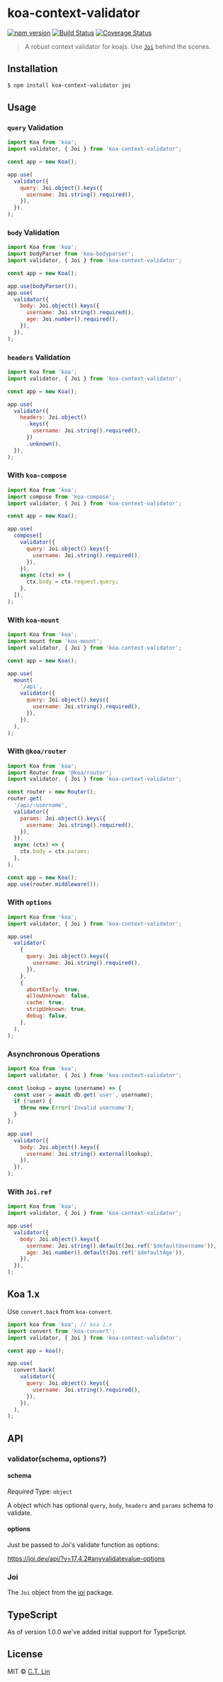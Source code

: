 # koa-context-validator

[![npm version](https://badge.fury.io/js/koa-context-validator.svg)](https://npmjs.org/package/koa-context-validator)
[![Build Status](https://github.com/chentsulin/koa-context-validator/workflows/CI/badge.svg?branch=master)](https://github.com/chentsulin/koa-context-validator/actions?query=branch%3Amaster)
[![Coverage Status](https://coveralls.io/repos/github/chentsulin/koa-context-validator/badge.svg?branch=master)](https://coveralls.io/r/chentsulin/koa-context-validator?branch=master)

> A robust context validator for koajs. Use [`Joi`](https://github.com/sideway/joi) behind the scenes.

## Installation

```sh
$ npm install koa-context-validator joi
```

## Usage

### `query` Validation

```js
import Koa from 'koa';
import validator, { Joi } from 'koa-context-validator';

const app = new Koa();

app.use(
  validator({
    query: Joi.object().keys({
      username: Joi.string().required(),
    }),
  }),
);
```

### `body` Validation

```js
import Koa from 'koa';
import bodyParser from 'koa-bodyparser';
import validator, { Joi } from 'koa-context-validator';

const app = new Koa();

app.use(bodyParser());
app.use(
  validator({
    body: Joi.object().keys({
      username: Joi.string().required(),
      age: Joi.number().required(),
    }),
  }),
);
```

### `headers` Validation

```js
import Koa from 'koa';
import validator, { Joi } from 'koa-context-validator';

const app = new Koa();

app.use(
  validator({
    headers: Joi.object()
      .keys({
        username: Joi.string().required(),
      })
      .unknown(),
  }),
);
```

### With `koa-compose`

```js
import Koa from 'koa';
import compose from 'koa-compose';
import validator, { Joi } from 'koa-context-validator';

const app = new Koa();

app.use(
  compose([
    validator({
      query: Joi.object().keys({
        username: Joi.string().required(),
      }),
    }),
    async (ctx) => {
      ctx.body = ctx.request.query;
    },
  ]),
);
```

### With `koa-mount`

```js
import Koa from 'koa';
import mount from 'koa-mount';
import validator, { Joi } from 'koa-context-validator';

const app = new Koa();

app.use(
  mount(
    '/api',
    validator({
      query: Joi.object().keys({
        username: Joi.string().required(),
      }),
    }),
  ),
);
```

### With `@koa/router`

```js
import Koa from 'koa';
import Router from '@koa/router';
import validator, { Joi } from 'koa-context-validator';

const router = new Router();
router.get(
  '/api/:username',
  validator({
    params: Joi.object().keys({
      username: Joi.string().required(),
    }),
  }),
  async (ctx) => {
    ctx.body = ctx.params;
  },
);

const app = new Koa();
app.use(router.middleware());
```

### With `options`

```js
import Koa from 'koa';
import validator, { Joi } from 'koa-context-validator';

app.use(
  validator(
    {
      query: Joi.object().keys({
        username: Joi.string().required(),
      }),
    },
    {
      abortEarly: true,
      allowUnknown: false,
      cache: true,
      stripUnknown: true,
      debug: false,
    },
  ),
);
```

### Asynchronous Operations

```js
import Koa from 'koa';
import validator, { Joi } from 'koa-context-validator';

const lookup = async (username) => {
  const user = await db.get('user', username);
  if (!user) {
    throw new Error('Invalid username');
  }
};

app.use(
  validator({
    body: Joi.object().keys({
      username: Joi.string().external(lookup),
    }),
  }),
);
```

### With `Joi.ref`

```js
import Koa from 'koa';
import validator, { Joi } from 'koa-context-validator';

app.use(
  validator({
    body: Joi.object().keys({
      username: Joi.string().default(Joi.ref('$defaultUsername')),
      age: Joi.number().default(Joi.ref('$defaultAge')),
    }),
  }),
);
```

## Koa 1.x

Use `convert.back` from `koa-convert`.

```js
import koa from 'koa'; // koa 1.x
import convert from 'koa-convert';
import validator, { Joi } from 'koa-context-validator';

const app = koa();

app.use(
  convert.back(
    validator({
      query: Joi.object().keys({
        username: Joi.string().required(),
      }),
    }),
  ),
);
```

## API

### validator(schema, options?)

#### schema

_Required_
Type: `object`

A object which has optional `query`, `body`, `headers` and `params` schema to validate.

#### options

Just be passed to Joi's validate function as options:

https://joi.dev/api/?v=17.4.2#anyvalidatevalue-options

### Joi

The `Joi` object from the [joi](https://github.com/sideway/joi) package.

## TypeScript

As of version 1.0.0 we've added initial support for TypeScript.

## License

MIT © [C.T. Lin](https://github.com/chentsulin/koa-context-validator)
